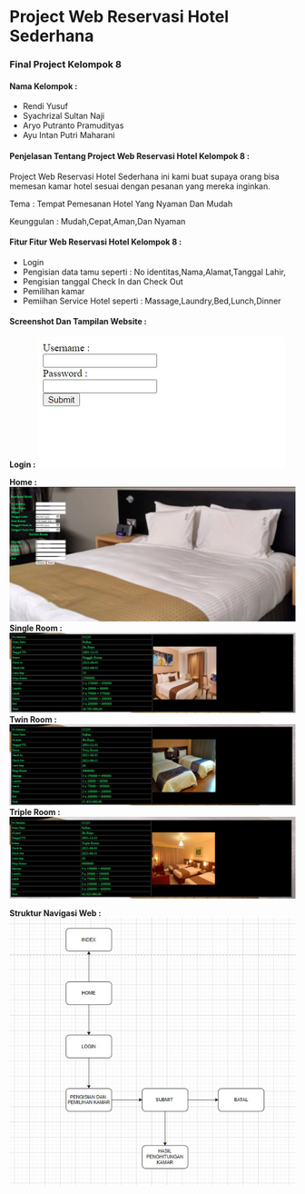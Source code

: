 # Project Web Reservasi Hotel Sederhana 
### Final Project Kelompok 8
#### Nama Kelompok :
- Rendi Yusuf
- Syachrizal Sultan Naji
- Aryo Putranto Pramudityas
 - Ayu Intan Putri Maharani  

#### Penjelasan Tentang Project Web Reservasi Hotel Kelompok 8 :

Project Web Reservasi  Hotel Sederhana ini kami buat supaya orang bisa memesan kamar hotel sesuai dengan pesanan yang mereka inginkan.

Tema : Tempat Pemesanan Hotel Yang Nyaman Dan Mudah

Keunggulan : Mudah,Cepat,Aman,Dan Nyaman 
#### Fitur Fitur Web Reservasi Hotel Kelompok 8 :
- Login
- Pengisian data tamu seperti : No identitas,Nama,Alamat,Tanggal Lahir,
- Pengisian tanggal Check In dan Check Out
- Pemilihan kamar
- Pemiihan Service Hotel seperti : Massage,Laundry,Bed,Lunch,Dinner
#### Screenshot Dan Tampilan Website :
**Login :**
![link](login.jpeg)

**Home :**
![link](registrasi.jpeg)
**Single Room :**
![link](singleroom.jpeg)
**Twin Room :**
![link](twinroom.jpeg)
**Triple Room :**
![link](tripleroom.jpeg)

**Struktur Navigasi Web :**
![link](strukturnavigasi.jpeg)


